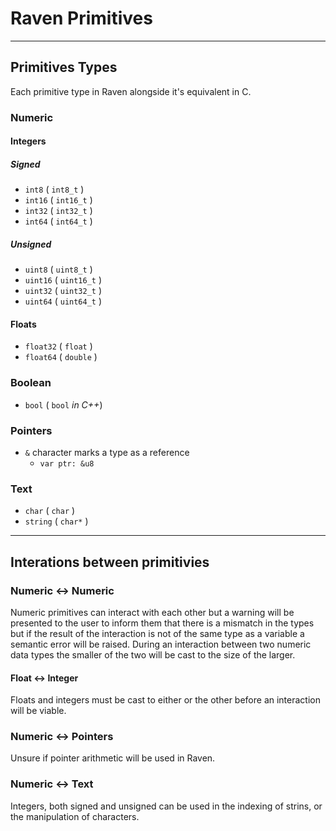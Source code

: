 # Raven Primitives
---
## Primitives Types
Each primitive type in Raven alongside it's equivalent in C.
### Numeric 
#### Integers
##### Signed
* `int8`  ( `int8_t` )
* `int16` ( `int16_t` )
* `int32` ( `int32_t` )
* `int64` ( `int64_t` )
##### Unsigned
* `uint8`  ( `uint8_t` )
* `uint16` ( `uint16_t` )
* `uint32` ( `uint32_t` )
* `uint64` ( `uint64_t` )
#### Floats
* `float32` ( `float` )
* `float64` ( `double` )
### Boolean
* `bool` ( `bool` *in C++*)
### Pointers
* `&` character marks a type as a reference
  * `var ptr: &u8`
### Text
* `char` ( `char` )
* `string` ( `char*` )
---
## Interations between primitivies
### Numeric <-> Numeric
Numeric primitives can interact with each other but a warning will be presented to the user to inform them that there is a mismatch in the types but if the result of the interaction is not of the same type as a variable a semantic error will be raised.
During an interaction between two numeric data types the smaller of the two will be cast to the size of the larger.
#### Float <-> Integer
Floats and integers must be cast to either or the other before an interaction will be viable.
### Numeric <-> Pointers
Unsure if pointer arithmetic will be used in Raven.
### Numeric <-> Text
Integers, both signed and unsigned can be used in the indexing of strins, or the manipulation of characters.